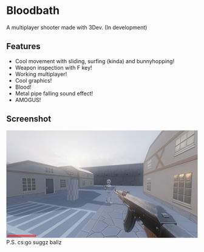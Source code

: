 # Bloodbath
A multiplayer shooter made with 3Dev. (In development)
## Features
- Cool movement with sliding, surfing (kinda) and bunnyhopping!
- Weapon inspection with F key!
- Working multiplayer!
- Cool graphics!
- Blood!
- Metal pipe falling sound effect!
- AMOGUS!
## Screenshot
![](./screenshot.png)  
P.S. cs:go suggz ballz
